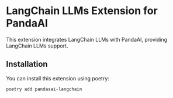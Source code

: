 # LangChain LLMs Extension for PandaAI

This extension integrates LangChain LLMs with PandaAI, providing LangChain LLMs support.

## Installation

You can install this extension using poetry:

```bash
poetry add pandasai-langchain
```
